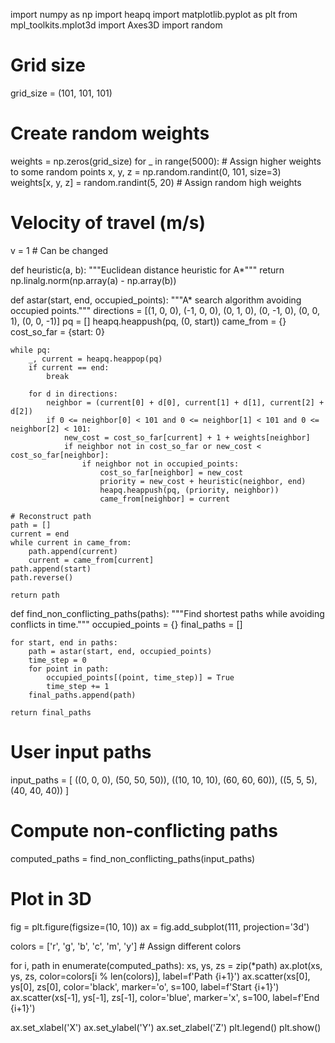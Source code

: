import numpy as np
import heapq
import matplotlib.pyplot as plt
from mpl_toolkits.mplot3d import Axes3D
import random

# Grid size
grid_size = (101, 101, 101)

# Create random weights
weights = np.zeros(grid_size)
for _ in range(5000):  # Assign higher weights to some random points
    x, y, z = np.random.randint(0, 101, size=3)
    weights[x, y, z] = random.randint(5, 20)  # Assign random high weights

# Velocity of travel (m/s)
v = 1  # Can be changed

def heuristic(a, b):
    """Euclidean distance heuristic for A*"""
    return np.linalg.norm(np.array(a) - np.array(b))

def astar(start, end, occupied_points):
    """A* search algorithm avoiding occupied points."""
    directions = [(1, 0, 0), (-1, 0, 0), (0, 1, 0), (0, -1, 0), (0, 0, 1), (0, 0, -1)]
    pq = []
    heapq.heappush(pq, (0, start))
    came_from = {}
    cost_so_far = {start: 0}
    
    while pq:
        _, current = heapq.heappop(pq)
        if current == end:
            break
        
        for d in directions:
            neighbor = (current[0] + d[0], current[1] + d[1], current[2] + d[2])
            if 0 <= neighbor[0] < 101 and 0 <= neighbor[1] < 101 and 0 <= neighbor[2] < 101:
                new_cost = cost_so_far[current] + 1 + weights[neighbor]
                if neighbor not in cost_so_far or new_cost < cost_so_far[neighbor]:
                    if neighbor not in occupied_points:
                        cost_so_far[neighbor] = new_cost
                        priority = new_cost + heuristic(neighbor, end)
                        heapq.heappush(pq, (priority, neighbor))
                        came_from[neighbor] = current
    
    # Reconstruct path
    path = []
    current = end
    while current in came_from:
        path.append(current)
        current = came_from[current]
    path.append(start)
    path.reverse()
    
    return path

def find_non_conflicting_paths(paths):
    """Find shortest paths while avoiding conflicts in time."""
    occupied_points = {}
    final_paths = []
    
    for start, end in paths:
        path = astar(start, end, occupied_points)
        time_step = 0
        for point in path:
            occupied_points[(point, time_step)] = True
            time_step += 1
        final_paths.append(path)
    
    return final_paths

# User input paths
input_paths = [
    ((0, 0, 0), (50, 50, 50)),
    ((10, 10, 10), (60, 60, 60)),
    ((5, 5, 5), (40, 40, 40))
]

# Compute non-conflicting paths
computed_paths = find_non_conflicting_paths(input_paths)

# Plot in 3D
fig = plt.figure(figsize=(10, 10))
ax = fig.add_subplot(111, projection='3d')

colors = ['r', 'g', 'b', 'c', 'm', 'y']  # Assign different colors

for i, path in enumerate(computed_paths):
    xs, ys, zs = zip(*path)
    ax.plot(xs, ys, zs, color=colors[i % len(colors)], label=f'Path {i+1}')
    ax.scatter(xs[0], ys[0], zs[0], color='black', marker='o', s=100, label=f'Start {i+1}')
    ax.scatter(xs[-1], ys[-1], zs[-1], color='blue', marker='x', s=100, label=f'End {i+1}')

ax.set_xlabel('X')
ax.set_ylabel('Y')
ax.set_zlabel('Z')
plt.legend()
plt.show()
